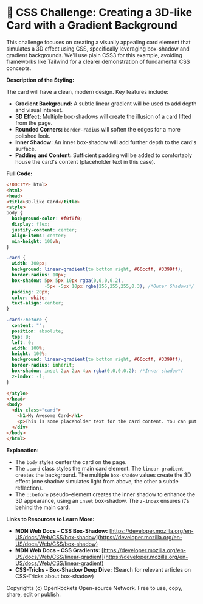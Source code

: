 # 🐞 CSS Challenge:  Creating a 3D-like Card with a Gradient Background


This challenge focuses on creating a visually appealing card element that simulates a 3D effect using CSS, specifically leveraging box-shadow and gradient backgrounds.  We'll use plain CSS3 for this example, avoiding frameworks like Tailwind for a clearer demonstration of fundamental CSS concepts.

**Description of the Styling:**

The card will have a clean, modern design.  Key features include:

* **Gradient Background:** A subtle linear gradient will be used to add depth and visual interest.
* **3D Effect:**  Multiple box-shadows will create the illusion of a card lifted from the page.
* **Rounded Corners:**  `border-radius` will soften the edges for a more polished look.
* **Inner Shadow:** An inner box-shadow will add further depth to the card's surface.
* **Padding and Content:**  Sufficient padding will be added to comfortably house the card's content (placeholder text in this case).


**Full Code:**

```html
<!DOCTYPE html>
<html>
<head>
<title>3D-like Card</title>
<style>
body {
  background-color: #f0f0f0;
  display: flex;
  justify-content: center;
  align-items: center;
  min-height: 100vh;
}

.card {
  width: 300px;
  background: linear-gradient(to bottom right, #66ccff, #3399ff);
  border-radius: 10px;
  box-shadow: 5px 5px 10px rgba(0,0,0,0.2),
              -5px -5px 10px rgba(255,255,255,0.3); /*Outer Shadows*/
  padding: 20px;
  color: white;
  text-align: center;
}

.card::before {
  content: "";
  position: absolute;
  top: 0;
  left: 0;
  width: 100%;
  height: 100%;
  background: linear-gradient(to bottom right, #66ccff, #3399ff);
  border-radius: inherit;
  box-shadow: inset 2px 2px 4px rgba(0,0,0,0.2); /*Inner shadow*/
  z-index: -1;
}

</style>
</head>
<body>
  <div class="card">
    <h1>My Awesome Card</h1>
    <p>This is some placeholder text for the card content. You can put anything you want here!</p>
  </div>
</body>
</html>
```


**Explanation:**

* The `body` styles center the card on the page.
* The `.card` class styles the main card element.  The `linear-gradient` creates the background.  The multiple `box-shadow` values create the 3D effect (one shadow simulates light from above, the other a subtle reflection).
* The `::before` pseudo-element creates the inner shadow to enhance the 3D appearance, using an `inset` box-shadow.  The `z-index` ensures it's behind the main card.


**Links to Resources to Learn More:**

* **MDN Web Docs - CSS Box-Shadow:** [https://developer.mozilla.org/en-US/docs/Web/CSS/box-shadow](https://developer.mozilla.org/en-US/docs/Web/CSS/box-shadow)
* **MDN Web Docs - CSS Gradients:** [https://developer.mozilla.org/en-US/docs/Web/CSS/linear-gradient](https://developer.mozilla.org/en-US/docs/Web/CSS/linear-gradient)
* **CSS-Tricks - Box-Shadow Deep Dive:** (Search for relevant articles on CSS-Tricks about box-shadow)

Copyrights (c) OpenRockets Open-source Network. Free to use, copy, share, edit or publish.

